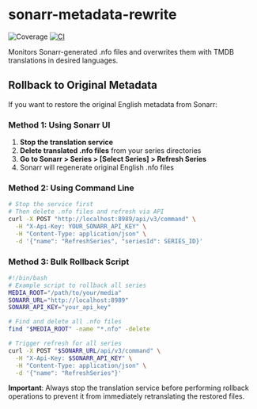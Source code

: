 # sonarr-metadata-rewrite

![Coverage](https://img.shields.io/endpoint?url=https://gist.githubusercontent.com/kfstorm/2eafe27677e3a2ebbda29cbd026ff32b/raw/coverage.json)
[![CI](https://github.com/kfstorm/sonarr-metadata-rewrite/actions/workflows/ci.yml/badge.svg)](https://github.com/kfstorm/sonarr-metadata-rewrite/actions/workflows/ci.yml)

Monitors Sonarr-generated .nfo files and overwrites them with TMDB translations in desired languages.

## Rollback to Original Metadata

If you want to restore the original English metadata from Sonarr:

### Method 1: Using Sonarr UI
1. **Stop the translation service**
2. **Delete translated .nfo files** from your series directories
3. **Go to Sonarr > Series > [Select Series] > Refresh Series**
4. Sonarr will regenerate original English .nfo files

### Method 2: Using Command Line
```bash
# Stop the service first
# Then delete .nfo files and refresh via API
curl -X POST "http://localhost:8989/api/v3/command" \
  -H "X-Api-Key: YOUR_SONARR_API_KEY" \
  -H "Content-Type: application/json" \
  -d '{"name": "RefreshSeries", "seriesId": SERIES_ID}'
```

### Method 3: Bulk Rollback Script
```bash
#!/bin/bash
# Example script to rollback all series
MEDIA_ROOT="/path/to/your/media"
SONARR_URL="http://localhost:8989"
SONARR_API_KEY="your_api_key"

# Find and delete all .nfo files
find "$MEDIA_ROOT" -name "*.nfo" -delete

# Trigger refresh for all series
curl -X POST "$SONARR_URL/api/v3/command" \
  -H "X-Api-Key: $SONARR_API_KEY" \
  -H "Content-Type: application/json" \
  -d '{"name": "RefreshSeries"}'
```

**Important**: Always stop the translation service before performing rollback operations to prevent it from immediately retranslating the restored files.
